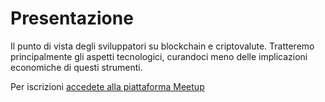 # Presentazione
Il punto di vista degli sviluppatori su blockchain e criptovalute. Tratteremo principalmente gli aspetti tecnologici, curandoci meno delle implicazioni economiche di questi strumenti.

Per iscrizioni [accedete alla piattaforma Meetup](https://www.meetup.com/it-IT/Blockchain-Devs-Milano/)